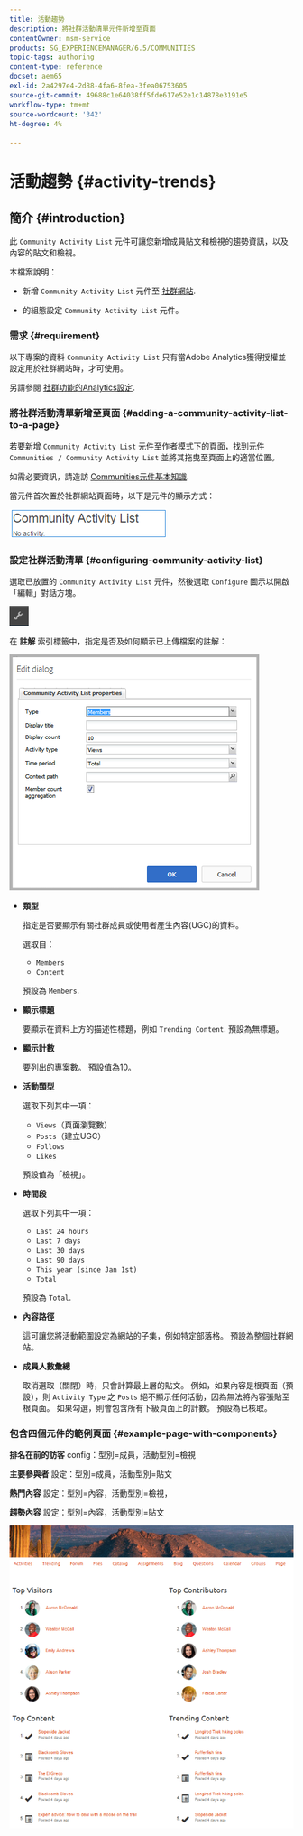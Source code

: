 ```yaml
---
title: 活動趨勢
description: 將社群活動清單元件新增至頁面
contentOwner: msm-service
products: SG_EXPERIENCEMANAGER/6.5/COMMUNITIES
topic-tags: authoring
content-type: reference
docset: aem65
exl-id: 2a4297e4-2d88-4fa6-8fea-3fea06753605
source-git-commit: 49688c1e64038ff5fde617e52e1c14878e3191e5
workflow-type: tm+mt
source-wordcount: '342'
ht-degree: 4%

---
```


# 活動趨勢 {#activity-trends}

## 簡介 {#introduction}

此 `Community Activity List` 元件可讓您新增成員貼文和檢視的趨勢資訊，以及內容的貼文和檢視。

本檔案說明：

* 新增 `Community Activity List` 元件至 [社群網站](/help/communities/overview.md#community-sites).

* 的組態設定 `Community Activity List` 元件。

### 需求 {#requirement}

以下專案的資料 `Community Activity List` 只有當Adobe Analytics獲得授權並設定用於社群網站時，才可使用。

另請參閱 [社群功能的Analytics設定](/help/communities/analytics.md).

### 將社群活動清單新增至頁面 {#adding-a-community-activity-list-to-a-page}

若要新增 `Community Activity List` 元件至作者模式下的頁面，找到元件 `Communities / Community Activity List` 並將其拖曳至頁面上的適當位置。

如需必要資訊，請造訪 [Communities元件基本知識](/help/communities/basics.md).

當元件首次置於社群網站頁面時，以下是元件的顯示方式：

![社群活動](assets/community-activity.png)

### 設定社群活動清單  {#configuring-community-activity-list}

選取已放置的 `Community Activity List` 元件，然後選取 `Configure` 圖示以開啟「編輯」對話方塊。

![設定](assets/configure-new.png)

在 **註解** 索引標籤中，指定是否及如何顯示已上傳檔案的註解：

![屬性](assets/activity-list-properties.png)

* **類型**

  指定是否要顯示有關社群成員或使用者產生內容(UGC)的資料。

  選取自：

   * `Members`
   * `Content`

  預設為 `Members`.

* **顯示標題**

  要顯示在資料上方的描述性標題，例如 `Trending Content`.
預設為無標題。

* **顯示計數**

  要列出的專案數。
預設值為10。

* **活動類型**

  選取下列其中一項：

   * `Views`（頁面瀏覽數）
   * `Posts`（建立UGC）
   * `Follows`
   * `Likes`

  預設值為「檢視」。

* **時間段**

  選取下列其中一項：

   * `Last 24 hours`
   * `Last 7 days`
   * `Last 30 days`
   * `Last 90 days`
   * `This year (since Jan 1st)`
   * `Total`

  預設為 `Total`.

* **內容路徑**

  這可讓您將活動範圍設定為網站的子集，例如特定部落格。
預設為整個社群網站。

* **成員人數彙總**

  取消選取（關閉）時，只會計算最上層的貼文。 例如，如果內容是根頁面（預設），則 `Activity Type` 之 `Posts` 絕不顯示任何活動，因為無法將內容張貼至根頁面。 如果勾選，則會包含所有下級頁面上的計數。
預設為已核取。

### 包含四個元件的範例頁面 {#example-page-with-components}

**排名在前的訪客** config：型別=成員，活動型別=檢視

**主要參與者** 設定：型別=成員，活動型別=貼文

**熱門內容** 設定：型別=內容，活動型別=檢視，

**趨勢內容** 設定：型別=內容，活動型別=貼文

![元件](assets/activity-list-components.png)
